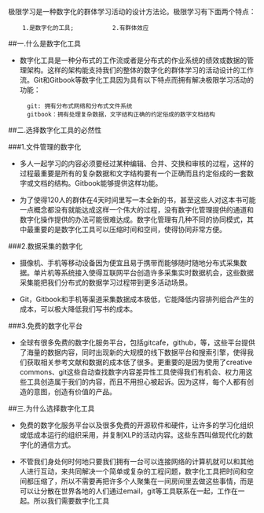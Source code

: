 极限学习是一种数字化的群体学习活动的设计方法论。极限学习有下面两个特点：

        1.是数字化的工具;           2.有群体效应

##一.什么是数字化工具

* 数字化工具是一种分布式的工作流或者是分布式的作业系统的绩效或数据的管理架构。这样的架构能支持我们的整体的数字化的群体学习的活动设计的工作流。Git和Gitbook等数字化工具因为具有以下特点而拥有解决极限学习活动的功能：

        git: 拥有分布式网络和分布式文件系统
        gitbook：拥有处理复杂数据，文字结构正确的约定俗成的数字文档结构

##二.选择数字化工具的必然性

###1.文件管理的数字化

* 多人一起学习的内容必须要经过某种编辑、合并、交换和审核的过程，这样的过程最重要是所有的复杂数据和文字结构要有一个正确而且约定俗成的一套数字或文档的结构。Gitbook能够提供这样功能。

* 为了使得120人的群体在4天时间里写一本全新的书，甚至这些人对这本书可能一点概念都没有就能达成这样一个伟大的过程，没有数字化管理提供的通道和数字化操作提供的办法可能很难达成。数字化管理有几种不同的协同模式，其中最重要的是数字化工具可以压缩时间和空间，使得协同非常方便。

###2.数据采集的数字化

* 摄像机、手机等移动设备因为便宜且易于携带而能够随时随地分布式采集数据。单片机等系统接入使得互联网平台创造许多采集实时数据机会，这些数据采集能把我们分布式的数据学习过程带到更多活动场景。

* Git，Gitbook和手机等渠道采集数据成本极低，它能降低内容排列组合产生的成本，可以极大降低我们写书的成本。

###3.免费的数字化平台

* 全球有很多免费的数字化服务平台，包括gitcafe，github，等，这些平台提供了海量的数据内容，同时出现新的大规模的线下数据平台和搜索引擎，使得我们获取相关参考文献和数据的成本低了很多。更重要的是因为使用了creative commons、git这些自动查找数字内容差异性工具使得我们有机会、权力用这些工具创造属于我们的内容，而且不用担心被起诉。因为这样，每个人都有创造的意图，创造有价值的产品。

##三.为什么选择数字化工具

* 免费的数字化服务平台以及很多免费的开源软件和硬件，让许多的学习化组织或低成本运行的组织采用，并复制XLP的活动内容。这些东西叫做现代化的数字化的通信方式。

* 不管我们身处何时何地只要我们拥有一台可以连接网络的计算机就可以和其他人进行互动，来共同解决一个简单或复杂的工程问题，数字化工具把时间和空间都压缩了，所以不需要再把许多个人聚集在一间房间里去做这些事情，而是可以让分散在世界各地的人们通过email，git等工具联系在一起，工作在一起。所以我们需要数字化工具




